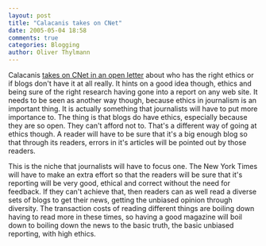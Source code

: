 ```yaml
---
layout: post
title: "Calacanis takes on CNet"
date: 2005-05-04 18:58
comments: true
categories: Blogging
author: Oliver Thylmann
---
```



Calacanis [takes on CNet in an open letter](http://calacanis.weblogsinc.com/entry/1234000177042181/) about who has the right ethics or if blogs don't have it at all really. It hints on a good idea though, ethics and being sure of the right research having gone into a report on any web site. It needs to be seen as another way though, because ethics in journalism is an important thing. It is actually something that journalists will have to put more importance to. The thing is that blogs do have ethics, especially because they are so open. They can't afford not to. That's a different way of going at ethics though. A reader will have to be sure that it's a big enough blog so that through its readers, errors in it's articles will be pointed out by those readers. 

This is the niche that journalists will have to focus one. The New York Times will have to make an extra effort so that the readers will be sure that it's reporting will be very good, ethical and correct without the need for feedback. If they can't achieve that, then readers can as well read a diverse sets of blogs to get their news, getting the unbiased opinion through diversity. The transaction costs of reading different things are boiling down having to read more in these times, so having a good magazine will boil down to boiling down the news to the basic truth, the basic unbiased reporting, with high ethics.


